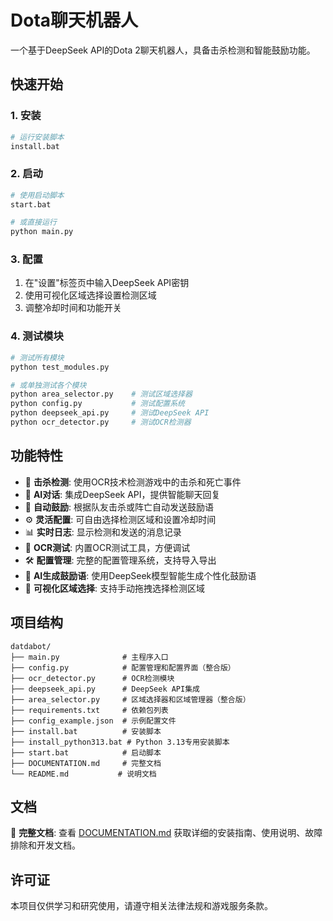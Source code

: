 # Dota聊天机器人

一个基于DeepSeek API的Dota 2聊天机器人，具备击杀检测和智能鼓励功能。

## 快速开始

### 1. 安装
```bash
# 运行安装脚本
install.bat
```

### 2. 启动
```bash
# 使用启动脚本
start.bat

# 或直接运行
python main.py
```

### 3. 配置
1. 在"设置"标签页中输入DeepSeek API密钥
2. 使用可视化区域选择设置检测区域
3. 调整冷却时间和功能开关

### 4. 测试模块
```bash
# 测试所有模块
python test_modules.py

# 或单独测试各个模块
python area_selector.py    # 测试区域选择器
python config.py           # 测试配置系统
python deepseek_api.py     # 测试DeepSeek API
python ocr_detector.py     # 测试OCR检测器
```

## 功能特性

- 🎯 **击杀检测**: 使用OCR技术检测游戏中的击杀和死亡事件
- 🤖 **AI对话**: 集成DeepSeek API，提供智能聊天回复
- 💬 **自动鼓励**: 根据队友击杀或阵亡自动发送鼓励语
- ⚙️ **灵活配置**: 可自由选择检测区域和设置冷却时间
- 📊 **实时日志**: 显示检测和发送的消息记录
- 🔧 **OCR测试**: 内置OCR测试工具，方便调试
- 🛠️ **配置管理**: 完整的配置管理系统，支持导入导出
- 📝 **AI生成鼓励语**: 使用DeepSeek模型智能生成个性化鼓励语
- 🎯 **可视化区域选择**: 支持手动拖拽选择检测区域

## 项目结构

```
datdabot/
├── main.py              # 主程序入口
├── config.py            # 配置管理和配置界面（整合版）
├── ocr_detector.py      # OCR检测模块
├── deepseek_api.py      # DeepSeek API集成
├── area_selector.py     # 区域选择器和区域管理器（整合版）
├── requirements.txt     # 依赖包列表
├── config_example.json  # 示例配置文件
├── install.bat          # 安装脚本
├── install_python313.bat # Python 3.13专用安装脚本
├── start.bat            # 启动脚本
├── DOCUMENTATION.md     # 完整文档
└── README.md           # 说明文档
```

## 文档

📖 **完整文档**: 查看 [DOCUMENTATION.md](DOCUMENTATION.md) 获取详细的安装指南、使用说明、故障排除和开发文档。

## 许可证

本项目仅供学习和研究使用，请遵守相关法律法规和游戏服务条款。
